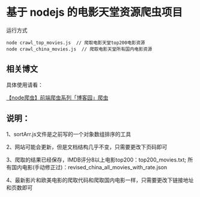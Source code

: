 # 基于 nodejs 的电影天堂资源爬虫项目

运行方式
```
node crawl_top_movies.js  // 爬取电影天堂top200电影资源
node crawl_china_movies.js  // 爬取电影天堂所有国内电影资源
```

## 相关博文

具体使用请看：

[【node爬虫】前端爬虫系列「博客园」爬虫](http://www.cnblogs.com/coco1s/p/4954063.html)

## 说明：
1、sortArr.js文件是之前写的一个对象数组排序的工具

2、网站可能会更新，但是文档结构几乎不变，只需要更改下页码即可

3、爬取的结果已经保存，IMDB评分8以上电影top200：top200_movies.txt; 所有国内电影(手动修正过)：revised_china_all_movies_with_rate.json

4、最新影片和欧美电影的爬取代码和爬取国内电影一样，只需要更改下链接地址和页数即可
